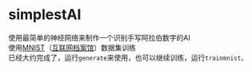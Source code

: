 # simplestAI
使用最简单的神经网络来制作一个识别手写阿拉伯数字的AI\
使用[MNIST](https://yann.lecun.com/exdb/mnist/)（[互联网档案馆](https://web.archive.org/web/20230724163113/https://yann.lecun.com/exdb/mnist/)）数据集训练\
已经大约完成了，运行```generate```来使用，也可以继续训练，运行```trainmnist```、

